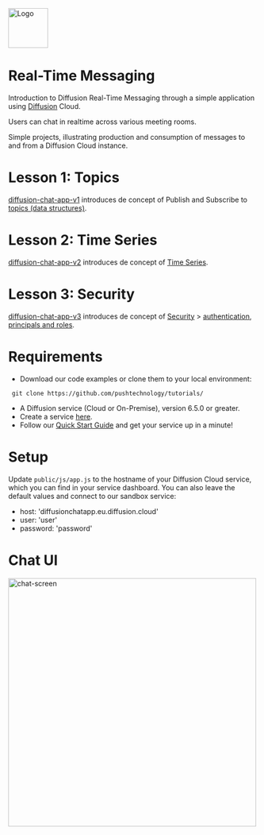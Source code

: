 <img src="https://www.pushtechnology.com/wp-content/themes/pushtechnology/img/diffusion-padding-bottom.png" height="80" title="Logo">

# Real-Time Messaging

Introduction to Diffusion Real-Time Messaging through a simple application using [Diffusion](https://www.pushtechnology.com/product-overview) Cloud.

Users can chat in realtime across various meeting rooms.

Simple projects, illustrating production and consumption of messages to and from a Diffusion Cloud instance.

# Lesson 1: Topics
[diffusion-chat-app-v1](https://github.com/pushtechnology/tutorials/tree/master/messaging/diffusion-chat-app-v1) introduces de concept of Publish and Subscribe to [topics (data structures)](https://docs.pushtechnology.com/docs/6.5.1/manual/html/introduction/overview/topics_data.html).

# Lesson 2: Time Series
[diffusion-chat-app-v2](https://github.com/pushtechnology/tutorials/tree/master/messaging/diffusion-chat-app-v2) introduces de concept of [Time Series](https://docs.pushtechnology.com/docs/6.5.1/manual/html/designguide/data/topics/timeseries_topics.html).

# Lesson 3: Security
[diffusion-chat-app-v3](https://github.com/pushtechnology/tutorials/tree/master/messaging/diffusion-chat-app-v3) introduces de concept of [Security](https://docs.pushtechnology.com/docs/6.5.1/manual/html/designguide/security/c_security.html) > [authentication, principals and roles](https://docs.pushtechnology.com/docs/6.5.1/manual/html/designguide/security/useraccess/atn_model.html).


# Requirements

*  Download our code examples or clone them to your local environment:
```
 git clone https://github.com/pushtechnology/tutorials/
```
* A Diffusion service (Cloud or On-Premise), version 6.5.0 or greater.
* Create a service [here](https://management.ad.diffusion.cloud/).
* Follow our [Quick Start Guide](https://docs.pushtechnology.com/quickstart/#diffusion-cloud-quick-start) and get your service up in a minute!

# Setup

Update `public/js/app.js` to the hostname of your Diffusion Cloud service, which you can find in your service dashboard.
You can also leave the default values and connect to our sandbox service:
* host: 'diffusionchatapp.eu.diffusion.cloud'
* user: 'user'
* password: 'password'

# Chat UI

<img src="https://github.com/pushtechnology/tutorials/blob/master/messaging/chat-screen.png" height="500" title="chat-screen">
